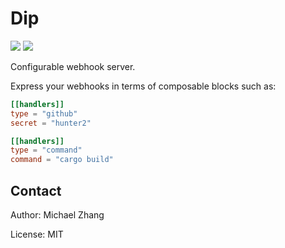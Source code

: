 Dip
===

[![](https://api.travis-ci.org/acmumn/dip.svg?branch=master)](https://travis-ci.org/acmumn/dip)
[![](https://img.shields.io/badge/rewritten-in%20rust-%23dea584.svg)](https://github.com/ansuz/RIIR)

Configurable webhook server.

Express your webhooks in terms of composable blocks such as:

```toml
[[handlers]]
type = "github"
secret = "hunter2"

[[handlers]]
type = "command"
command = "cargo build"
```

Contact
-------

Author: Michael Zhang

License: MIT
